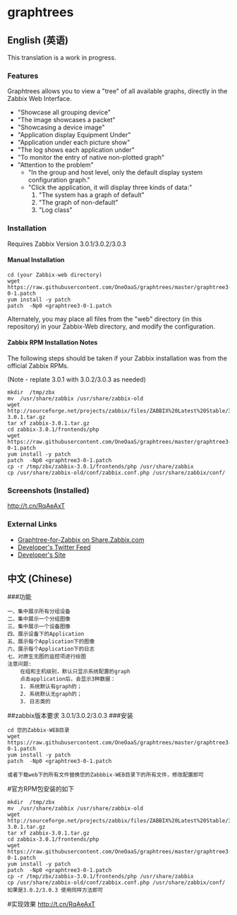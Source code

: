 # graphtrees

## English (英语)

This translation is a work in progress.

### Features

Graphtrees allows you to view a "tree" of all available graphs, directly in the Zabbix Web Interface.

* "Showcase all grouping device"
* "The image showcases a packet"
* "Showcasing a device image"
* "Application display Equipment Under"
* "Application under each picture show"
* "The log shows each application under"
* "To monitor the entry of native non-plotted graph"
* "Attention to the problem"
  * "In the group and host level, only the default display system configuration graph."
  * "Click the application, it will display three kinds of data:"
    1. "The system has a graph of default"
    2. "The graph of non-default"
    3. "Log class"

### Installation
  
Requires Zabbix Version 3.0.1/3.0.2/3.0.3

#### Manual Installation

```
cd (your Zabbix-web directory)
wget https://raw.githubusercontent.com/OneOaaS/graphtrees/master/graphtree3-0-1.patch
yum install -y patch
patch  -Np0 <graphtree3-0-1.patch
```

Alternately, you may place all files from the "web" directory (in this repository) in your Zabbix-Web directory, and modify the configuration.

#### Zabbix RPM Installation Notes

The following steps should be taken if your Zabbix installation was from the official Zabbix RPMs.

(Note - replate 3.0.1 with 3.0.2/3.0.3 as needed)

```
mkdir  /tmp/zbx
mv  /usr/share/zabbix /usr/share/zabbix-old
wget http://sourceforge.net/projects/zabbix/files/ZABBIX%20Latest%20Stable/3.0.1/zabbix-3.0.1.tar.gz
tar xf zabbix-3.0.1.tar.gz
cd zabbix-3.0.1/frontends/php
wget https://raw.githubusercontent.com/OneOaaS/graphtrees/master/graphtree3-0-1.patch
yum install -y patch
patch  -Np0 <graphtree3-0-1.patch
cp -r /tmp/zbx/zabbix-3.0.1/frontends/php /usr/share/zabbix
cp /usr/share/zabbix-old/conf/zabbix.conf.php /usr/share/zabbix/conf/
```
### Screenshots (Installed)

http://t.cn/RqAeAxT

### External Links

* [Graphtree-for-Zabbix on Share.Zabbix.com](https://share.zabbix.com/cat-app/graphtree-for-zabbix)
* [Developer's Twitter Feed](https://twitter.com/itnihao)
* [Developer's Site](http://www.oneoaas.com/)

## 中文 (Chinese)
###功能
```
一、集中展示所有分组设备
二、集中展示一个分组图像
三、集中展示一个设备图像
四、展示设备下的Application
五、展示每个Application下的图像
六、展示每个Application下的日志
七、对原生无图的监控项进行绘图
注意问题:
    在组和主机级别，默认只显示系统配置的graph
    点击application后，会显示3种数据：
    1. 系统默认有graph的；
    2. 系统默认无graph的；
    3. 日志类的
```
##zabbix版本要求 3.0.1/3.0.2/3.0.3
###安装
```
cd 您的Zabbix-WEB目录
wget https://raw.githubusercontent.com/OneOaaS/graphtrees/master/graphtree3-0-1.patch
yum install -y patch
patch  -Np0 <graphtree3-0-1.patch

或者下载web下的所有文件替换您的Zabbbix-WEB目录下的所有文件，修改配置即可
```
#官方RPM包安装的如下
```
mkdir  /tmp/zbx
mv  /usr/share/zabbix /usr/share/zabbix-old
wget http://sourceforge.net/projects/zabbix/files/ZABBIX%20Latest%20Stable/3.0.1/zabbix-3.0.1.tar.gz
tar xf zabbix-3.0.1.tar.gz
cd zabbix-3.0.1/frontends/php
wget https://raw.githubusercontent.com/OneOaaS/graphtrees/master/graphtree3-0-1.patch
yum install -y patch
patch  -Np0 <graphtree3-0-1.patch
cp -r /tmp/zbx/zabbix-3.0.1/frontends/php /usr/share/zabbix
cp /usr/share/zabbix-old/conf/zabbix.conf.php /usr/share/zabbix/conf/
如果是3.0.2/3.0.3 使用同样方法即可
```

#实现效果
http://t.cn/RqAeAxT
